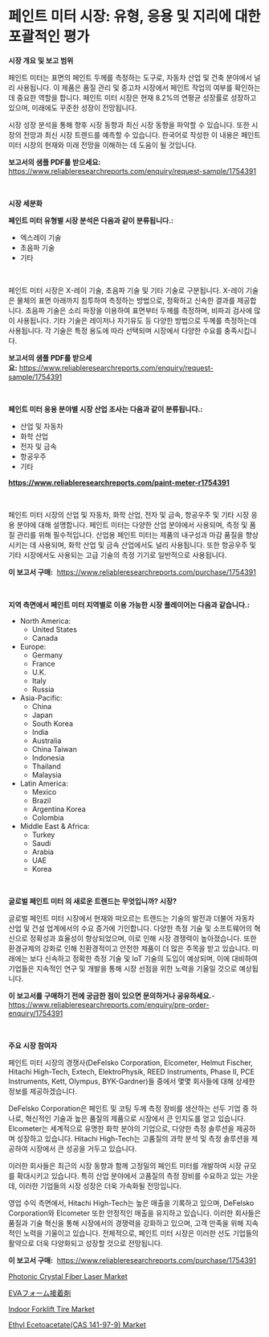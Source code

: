 <p><h1>페인트 미터 시장: 유형, 응용 및 지리에 대한 포괄적인 평가</h1></p><p><strong>시장 개요 및 보고 범위</strong></p>
<p><p>페인트 미터는 표면의 페인트 두께를 측정하는 도구로, 자동차 산업 및 건축 분야에서 널리 사용됩니다. 이 제품은 품질 관리 및 중고차 시장에서 페인트 작업의 여부를 확인하는 데 중요한 역할을 합니다. 페인트 미터 시장은 현재 8.2%의 연평균 성장률로 성장하고 있으며, 미래에도 꾸준한 성장이 전망됩니다. </p><p>시장 성장 분석을 통해 향후 시장 동향과 최신 시장 동향을 파악할 수 있습니다. 또한 시장의 전망과 최신 시장 트렌드를 예측할 수 있습니다. 한국어로 작성한 이 내용은 페인트 미터 시장의 현재와 미래 전망을 이해하는 데 도움이 될 것입니다.</p></p>
<p><strong>보고서의 샘플 PDF를 받으세요:</strong> <a href="https://www.reliableresearchreports.com/enquiry/request-sample/1754391">https://www.reliableresearchreports.com/enquiry/request-sample/1754391</a></p>
<p>&nbsp;</p>
<p><strong>시장 세분화</strong></p>
<p><strong>페인트 미터 유형별 시장 분석은 다음과 같이 분류됩니다.:</strong></p>
<p><ul><li>엑스레이 기술</li><li>초음파 기술</li><li>기타</li></ul></p>
<p>&nbsp;</p>
<p><p>페인트 미터 시장은 X-레이 기술, 초음파 기술 및 기타 기술로 구분됩니다. X-레이 기술은 물체의 표면 아래까지 침투하여 측정하는 방법으로, 정확하고 신속한 결과를 제공합니다. 초음파 기술은 소리 파장을 이용하여 표면부터 두께를 측정하며, 비파괴 검사에 많이 사용됩니다. 기타 기술은 레이저나 자기유도 등 다양한 방법으로 두께를 측정하는데 사용됩니다. 각 기술은 특정 용도에 따라 선택되며 시장에서 다양한 수요를 충족시킵니다.</p></p>
<p><strong>보고서의 샘플 PDF를 받으세요:</strong>&nbsp;<a href="https://www.reliableresearchreports.com/enquiry/request-sample/1754391">https://www.reliableresearchreports.com/enquiry/request-sample/1754391</a></p>
<p>&nbsp;</p>
<p><strong> 페인트 미터 응용 분야별 시장 산업 조사는 다음과 같이 분류됩니다.:</strong></p>
<p><ul><li>산업 및 자동차</li><li>화학 산업</li><li>전자 및 금속</li><li>항공우주</li><li>기타</li></ul></p>
<p><strong><a href="https://www.reliableresearchreports.com/paint-meter-r1754391">https://www.reliableresearchreports.com/paint-meter-r1754391</a></strong></p>
<p>&nbsp;</p>
<p><p>페인트 미터 시장의 산업 및 자동차, 화학 산업, 전자 및 금속, 항공우주 및 기타 시장 응용 분야에 대해 설명합니다. 페인트 미터는 다양한 산업 분야에서 사용되며, 측정 및 품질 관리를 위해 필수적입니다. 산업용 페인트 미터는 제품의 내구성과 마감 품질을 향상시키는 데 사용되며, 화학 산업 및 금속 산업에서도 널리 사용됩니다. 또한 항공우주 및 기타 시장에서도 사용되는 고급 기술의 측정 기기로 일반적으로 사용됩니다.</p></p>
<p><strong>이 보고서 구매:</strong>&nbsp; <a href="https://www.reliableresearchreports.com/purchase/1754391">https://www.reliableresearchreports.com/purchase/1754391</a></p>
<p>&nbsp;</p>
<p><strong>지역 측면에서 페인트 미터 지역별로 이용 가능한 시장 플레이어는 다음과 같습니다.:</strong></p>
<p><ul>
    <li>
        North America:
        <ul>
            <li>United States</li>
            <li>Canada</li>
        </ul>
    </li>
    <li>
        Europe:
        <ul>
            <li>Germany</li>
            <li>France</li>
            <li>U.K.</li>
            <li>Italy</li>
            <li>Russia</li>
        </ul>
    </li>
    <li>
        Asia-Pacific:
        <ul>
            <li>China</li>
            <li>Japan</li>
            <li>South Korea</li>
            <li>India</li>
            <li>Australia</li>
            <li>China Taiwan</li>
            <li>Indonesia</li>
            <li>Thailand</li>
            <li>Malaysia</li>
        </ul>
    </li>
    <li>
        Latin America:
        <ul>
            <li>Mexico</li>
            <li>Brazil</li>
            <li>Argentina Korea</li>
            <li>Colombia</li>
        </ul>
    </li>
    <li>
        Middle East & Africa:
        <ul>
            <li>Turkey</li>
            <li>Saudi</li>
            <li>Arabia</li>
            <li>UAE</li>
            <li>Korea</li>
        </ul>
    </li>
    </ul></p>
<p>&nbsp;</p>
<p><strong>글로벌 페인트 미터 의 새로운 트렌드는 무엇입니까? 시장?</strong></p>
<p><p>글로벌 페인트 미터 시장에서 현재와 떠오르는 트렌드는 기술의 발전과 더불어 자동차 산업 및 건설 업계에서의 수요 증가에 기인합니다. 다양한 측정 기술 및 소프트웨어의 혁신으로 정확성과 효율성이 향상되었으며, 이로 인해 시장 경쟁력이 높아졌습니다. 또한 환경규제의 강화로 인해 친환경적이고 안전한 제품이 더 많은 주목을 받고 있습니다. 미래에는 보다 신속하고 정확한 측정 기술 및 IoT 기술의 도입이 예상되며, 이에 대비하여 기업들은 지속적인 연구 및 개발을 통해 시장 선점을 위한 노력을 기울일 것으로 예상됩니다.</p></p>
<p><strong>이 보고서를 구매하기 전에 궁금한 점이 있으면 문의하거나 공유하세요.</strong>- <a href="https://www.reliableresearchreports.com/enquiry/pre-order-enquiry/1754391">https://www.reliableresearchreports.com/enquiry/pre-order-enquiry/1754391</a></p>
<p>&nbsp;</p>
<p><strong>주요 시장 참여자</strong></p>
<p><p>페인트 미터 시장의 경쟁사(DeFelsko Corporation, Elcometer, Helmut Fischer, Hitachi High-Tech, Extech, ElektroPhysik, REED Instruments, Phase II, PCE Instruments, Kett, Olympus, BYK-Gardner)들 중에서 몇몇 회사들에 대해 상세한 정보를 제공하겠습니다. </p><p>DeFelsko Corporation은 페인트 및 코팅 두께 측정 장비를 생산하는 선두 기업 중 하나로, 혁신적인 기술과 높은 품질의 제품으로 시장에서 큰 인지도를 얻고 있습니다. Elcometer는 세계적으로 유명한 화학 분야의 기업으로, 다양한 측정 솔루션을 제공하며 성장하고 있습니다. Hitachi High-Tech는 고품질의 과학 분석 및 측정 솔루션을 제공하여 시장에서 큰 성공을 거두고 있습니다.</p><p>이러한 회사들은 최근의 시장 동향과 함께 고정밀의 페인트 미터를 개발하여 시장 규모를 확대시키고 있습니다. 특히 산업 분야에서 고품질의 측정 장비를 수요하고 있는 가운데, 이러한 기업들의 시장 성장은 더욱 가속화될 전망입니다.</p><p>영업 수익 측면에서, Hitachi High-Tech는 높은 매출을 기록하고 있으며, DeFelsko Corporation와 Elcometer 또한 안정적인 매출을 유지하고 있습니다. 이러한 회사들은 품질과 기술 혁신을 통해 시장에서의 경쟁력을 강화하고 있으며, 고객 만족을 위해 지속적인 노력을 기울이고 있습니다. 전체적으로, 페인트 미터 시장은 이러한 선도 기업들의 활약으로 더욱 다양화되고 성장할 것으로 전망됩니다.</p></p>
<p><strong>이 보고서 구매:</strong>&nbsp;&nbsp;<a href="https://www.reliableresearchreports.com/purchase/1754391">https://www.reliableresearchreports.com/purchase/1754391</a></p>
<p><p><a href="https://github.com/biheemgalvinlouises6hokrh3h/Market-Research-Report-List-2/blob/main/photonic-crystal-fiber-laser-market.md">Photonic Crystal Fiber Laser Market</a></p><p><a href="https://github.com/zoetazuur/Market-Research-Report-List-1/blob/main/900367227821.md">EVAフォーム接着剤</a></p><p><a href="https://www.linkedin.com/pulse/indoor-forklift-tire-market-size-trends-growth-outlook-forecasted-zdoie?trackingId=1vYoEIWkIpqZABvZp%2BBpdA%3D%3D">Indoor Forklift Tire Market</a></p><p><a href="https://www.linkedin.com/pulse/ethyl-ecetoacetatecas-141-97-9-market-size-focuses-dynamics-hdkoe?trackingId=iCa116NaF9M5QxfXjXCy5w%3D%3D">Ethyl Ecetoacetate(CAS 141-97-9) Market</a></p></p>